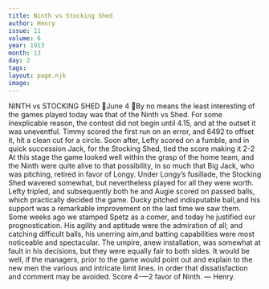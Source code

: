 ```yaml
---
title: Ninth vs Stocking Shed
author: Henry
issue: 11
volume: 6
year: 1913
month: 13
day: 2
tags:
layout: page.njk
image:
---
```

NINTH vs STOCKING SHED June 4 By no means the least interesting of the games played today was that of the Ninth vs Shed. For some inexplicable reason, the contest did not begin until 4.15, and at the outset it was uneventful. Timmy scored the first run on an error, and 6492 to offset it, hit a clean cut for a circle. Soon after, Lefty scored on a fumble, and in quick succession Jack, for the Stocking Shed, tied the score making it 2-2 At this stage the game looked well within the grasp of the home team, and the Ninth were quite alive to that possibility, in so much that Big Jack, who was pitching, retired in favor of Longy. Under Longy’s fusillade, the Stocking Shed wavered somewhat, but nevertheless played for all they were worth. Lefty tripled, and subsequently both he and Augie scored on passed balls, which practically decided the game. Ducky pitched indisputable ball,and his support was a remarkable improvement on the last time we saw them. Some weeks ago we stamped Spetz as a comer, and today he justified our prognostication. His agility and aptitude were the admiration of all; and catching difficult balls, his unerring aim,and batting capabilities were most noticeable and spectacular. The umpire, anew installation, was somewhat at fault in his decisions, but they were equally fair to both sides. It would be well, if the managers, prior to the game would point out and explain to the new men the various and intricate limit lines. in order that dissatisfaction and comment may be avoided. Score 4-—2 favor of Ninth. — Henry. 
